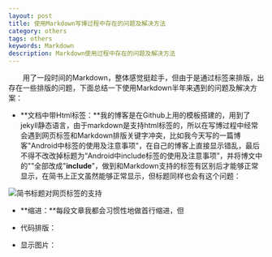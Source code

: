 ```yaml
---
layout: post
title: 使用Markdown写博过程中存在的问题及解决方法
category: others
tags: others
keywords: Markdown
description: Markdown使用过程中存在的问题及解决方法
---
```


&emsp;&emsp;用了一段时间的Markdown，整体感觉挺趁手，但由于是通过标签来排版，出存在一些排版的问题，下面总结一下使用Markdown半年来遇到的问题及解决方案：

- **文档中带Html标签：**我的博客是在Github上用的模板搭建的，用到了jekyll静态语言，由于markdown是支持html标签的，所以在写博过程中经常会遇到网页标签和Markdown排版关键字冲突，比如我今天写的一篇博客"Android中<include>标签的使用及注意事项"，在自己的博客上直接显示错乱，最后不得不改改掉标题为“Android中include标签的使用及注意事项”，并将博文中的"<include>"全部改成"**include**"，做到和Markdown支持的标签有区别后才能够正常显示，在简书上正文虽然能够正常显示，但标题同样也会有这个问题：

![简书标题对网页标签的支持](http://ww2.sinaimg.cn/large/6d17e381gw1eotmnirysij20rc06o0tf.jpg)

- **缩进：**每段文章我都会习惯性地做首行缩进，但

- 代码排版：

- 显示图片：





